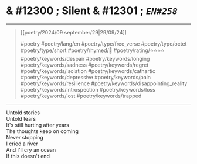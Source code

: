 # & #12300 ; Silent & #12301 ; *`EN#258`*

---

> [[poetry/2024/09 september/29|29/09/24]]
> 
> #poetry 
> #poetry/lang/en 
> #poetry/type/free_verse #poetry/type/octet #poetry/type/short 
> #poetry/rhymed/🔴 
> #poetry/rating/⭐⭐⭐⭐ 
> #poetry/keywords/despair #poetry/keywords/longing #poetry/keywords/sadness #poetry/keywords/regret #poetry/keywords/isolation #poetry/keywords/cathartic #poetry/keywords/depressive #poetry/keywords/pain #poetry/keywords/resilience #poetry/keywords/disappointing_reality #poetry/keywords/introspection #poetry/keywords/loss #poetry/keywords/lost #poetry/keywords/trapped 

---

Untold stories  
Untold tears  
It's still hurting after years  
The thoughts keep on coming  
Never stopping  
I cried a river  
And I'll cry an ocean  
If this doesn't end